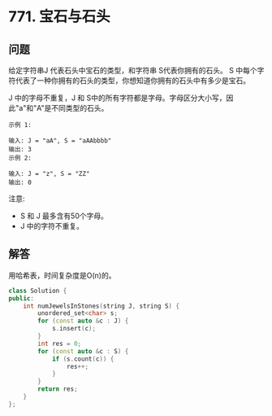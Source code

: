 # 771. 宝石与石头

## 问题
给定字符串J 代表石头中宝石的类型，和字符串 S代表你拥有的石头。 S 中每个字符代表了一种你拥有的石头的类型，你想知道你拥有的石头中有多少是宝石。

J 中的字母不重复，J 和 S中的所有字符都是字母。字母区分大小写，因此"a"和"A"是不同类型的石头。

```
示例 1:

输入: J = "aA", S = "aAAbbbb"
输出: 3
示例 2:

输入: J = "z", S = "ZZ"
输出: 0
```
注意:
- S 和 J 最多含有50个字母。
- J 中的字符不重复。


## 解答
用哈希表，时间复杂度是O(n)的。

```C++
class Solution {
public:
    int numJewelsInStones(string J, string S) {
        unordered_set<char> s;
        for (const auto &c : J) {
            s.insert(c);
        } 
        int res = 0;
        for (const auto &c : S) {
            if (s.count(c)) {
                res++;
            }
        }
        return res;
    }
};
```